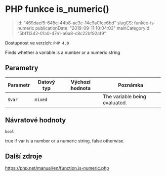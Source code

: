 PHP funkce is_numeric()
================================

> id: "469daef5-645c-44b8-ae3c-14c9a0fce6bd"
> slugCS: funkce-is-numeric
> publicationDate: "2019-09-11 10:04:03"
> mainCategoryId: "5bf11342-01a0-47e1-a6a8-c8c22bf92af9"

Dostupnost ve verzích: `PHP 4.0`

Finds whether a variable is a number or a numeric string


Parametry
--------------

| Parametr | Datový typ | Výchozí hodnota | Poznámka |
|-----|-----|-----|-----|
| `$var` | `mixed` |  | The variable being evaluated. |


Návratové hodnoty
----------------

`bool`

true if var is a number or a numeric
string, false otherwise.

Další zdroje
------------

https://php.net/manual/en/function.is-numeric.php
